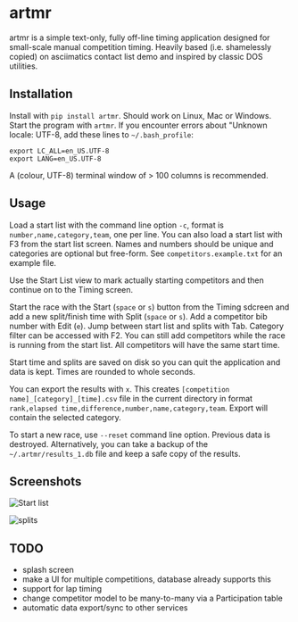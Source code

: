 # artmr

artmr is a simple text-only, fully off-line timing application designed for
small-scale manual competition timing. Heavily based (i.e. shamelessly copied)
on asciimatics contact list demo and inspired by classic DOS utilities.

## Installation

Install with `pip install artmr`. Should work on Linux, Mac or Windows.
Start the program with `artmr`. If you encounter errors about "Unknown locale: UTF-8, add 
these lines to `~/.bash_profile`:
```
export LC_ALL=en_US.UTF-8
export LANG=en_US.UTF-8
```

A (colour, UTF-8) terminal window of > 100 columns is recommended.

## Usage

Load a start list with the command line option `-c`, format is `number,name,category,team`,
one per line. You can also load a start list with F3 from the start list screen.
Names and numbers should be unique and categories are optional but free-form. See
`competitors.example.txt` for an example file.

Use the Start List view to mark actually starting competitors and then continue on
to the Timing screen.

Start the race with the Start (`space` or `s`) button from the Timing sdcreen
and add a new split/finish time with Split (`space` or `s`). Add a competitor bib number
with Edit (`e`). Jump between start list and splits with Tab. Category filter can be
accessed with F2. You can still add competitors while the race is running from the 
start list. All competitors will have the same start time.

Start time and splits are saved on disk so you can quit the application and data
is kept. Times are rounded to whole seconds.

You can export the results with `x`. This creates `[competition name]_[category]_[time].csv` file in
the current directory in format `rank,elapsed time,difference,number,name,category,team`. Export will 
contain the selected category.

To start a new race, use `--reset` command line option. Previous data is destroyed.
Alternatively, you can take a backup of the `~/.artmr/results_1.db` file and keep a safe copy
of the results.

## Screenshots

![Start list](https://flexer.430am.fi/artmr/start_list.png)

![splits](https://flexer.430am.fi/artmr/splits.png)


## TODO
- splash screen
- make a UI for multiple competitions, database already supports this
- support for lap timing
- change competitor model to be many-to-many via a Participation table
- automatic data export/sync to other services

